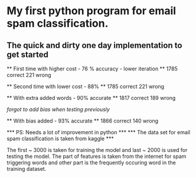 
# My first python program for email spam classification.

## The quick and dirty one day implementation to get started ##

** First time with higher cost - 76 % accuracy - lower iteration **
1785 correct
221 wrong

** Second time with lower cost - 88% **
1785 correct
221 wrong

** With extra added words - 90% accurate **
1817 correct
189 wrong

_forgot to add bias when testing previously_

** With bias added - 93% accurate **
1866 correct
140 wrong

*** PS: Needs a lot of improvement in python ***
*** The data set for email spam classification is taken from kaggle ***

The first ~ 3000 is taken for training the model and last ~ 2000 is used for testing the model.
The part of features is taken from the internet for spam triggering words and other part is the frequently occuring word in the training dataset.

